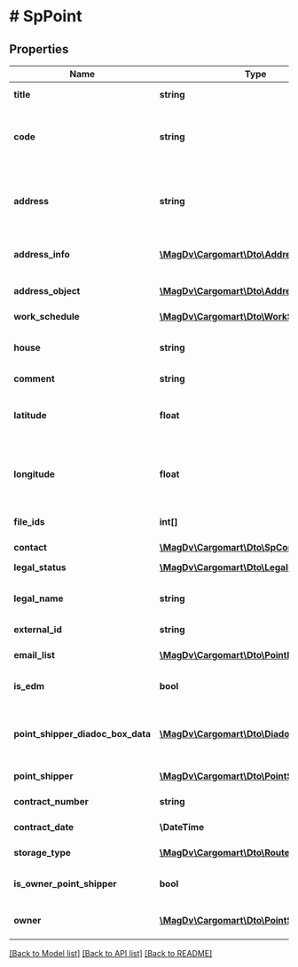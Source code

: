 # # SpPoint

## Properties

Name | Type | Description | Notes
------------ | ------------- | ------------- | -------------
**title** | **string** | Название пункта погрузки/выгрузки |
**code** | **string** | @deprecated КЛАДР код пункта. Вместо этого использовать addressObject. | [optional]
**address** | **string** | @deprecated Адрес пункта маршрута. Вместо этого использовать addressObject. | [optional]
**address_info** | [**\MagDv\Cargomart\Dto\AddressInfo**](AddressInfo.md) | Адрес пункта погрузки/выгрузки в виде объекта | [optional]
**address_object** | [**\MagDv\Cargomart\Dto\Address**](Address.md) | Адрес пункта погрузки/выгрузки в виде объекта | [optional]
**work_schedule** | [**\MagDv\Cargomart\Dto\WorkSchedule**](WorkSchedule.md) |  | [optional]
**house** | **string** | @deprecated Дом. Вместо этого использовать addressObject. | [optional]
**comment** | **string** | Комментарий | [optional]
**latitude** | **float** | @deprecated Широта. Вместо этого использовать addressObject. | [optional]
**longitude** | **float** | @deprecated Долгота. Вместо этого использовать addressObject. | [optional]
**file_ids** | **int[]** | Идентфикаторы файлов со схемой проезда | [optional]
**contact** | [**\MagDv\Cargomart\Dto\SpContact[]**](SpContact.md) | Список контактов | [optional]
**legal_status** | [**\MagDv\Cargomart\Dto\LegalFormEnum**](LegalFormEnum.md) | Юридический статус | [optional]
**legal_name** | **string** | Юридическое наименование или ФИО | [optional]
**external_id** | **string** | Внешний идентификатор | [optional]
**email_list** | [**\MagDv\Cargomart\Dto\PointEmailContact[]**](PointEmailContact.md) | Список email для пунктов | [optional]
**is_edm** | **bool** | Участвует в обмене ЭТрН | [optional] [default to false]
**point_shipper_diadoc_box_data** | [**\MagDv\Cargomart\Dto\DiadocBoxIdData**](DiadocBoxIdData.md) | Данные грузоотправителя из Диадока для отправки документов | [optional]
**point_shipper** | [**\MagDv\Cargomart\Dto\PointShipper**](PointShipper.md) | Грузополучатель/грузоотправитель | [optional]
**contract_number** | **string** | Номер договора грузоотправителя | [optional]
**contract_date** | **\DateTime** | Дата договора грузоотправителя | [optional]
**storage_type** | [**\MagDv\Cargomart\Dto\RoutePointType**](RoutePointType.md) | Тип пункта погрузки | [optional]
**is_owner_point_shipper** | **bool** | Совпадает ли владелец с грузоотправителем | [optional] [default to false]
**owner** | [**\MagDv\Cargomart\Dto\PointShipper**](PointShipper.md) | Владелец инфраструктуры склада | [optional]

[[Back to Model list]](../../README.md#models) [[Back to API list]](../../README.md#endpoints) [[Back to README]](../../README.md)
